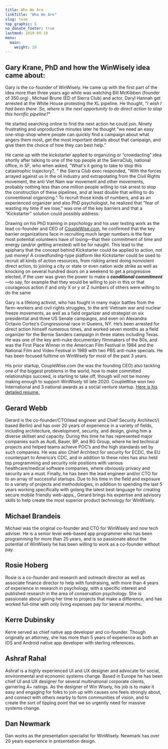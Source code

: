 ```yaml
---
title: Who We Are
linkTitle: "Who We Are"
slug: team
top_graphic: 5
no_donate_footer: true
lastmod: 2019-09-18
menu:
  main:
    weight: 20
---
```


## **Gary Krane, PhD** and how the WinWisely idea came about:

Gary is the co-founder of WinWisely. He came up with the first part of the idea more than three years ago while was watching Bill McKibben (founder of 350.org) , Michael Brune (ED of Sierra Club) and actor, Daryl Hannah get arrested at the White House protesting the XL pipeline. He thought, "*I wish I had been there. So, where is the next opportunity to do direct action to stop this horrific pipeline?*"

He started searching online to find the next action he could join.  Ninety frustrating and unproductive minutes later he thought “we need an easy one-stop-shop where people can quickly find a campaign about what angers them most, get the most important details about that campaign, and give them the choice of how they can best help.”

He came up with the kickstarter applied to organizing or “crowdacting” idea shortly after talking to one of the top people at the SierraClub, national office, in SF, who when asked, "What's it going to take to stop this catastrophic trajectory?, " the Sierra Club exec responded, "With the forces arrayed against us in the oil industry and extrapolating from the Civil Rights movement, the anti Viet Nam war movement and other movements, probably nothing less than one million people willing to risk arrest to stop the construction of these pipelines, and at least double that willing to do conventional organizing."  To recruit those kinds of numbers, and as an experienced organizer and also PhD psychologist, he realized that "fear of wasting my time if we lose," was one of the key barriers and that a "Kickstarter" solution could possibly address: 

Drawing on his PhD training in psychology and his user testing work as the lead co-founder and CEO of [CoupleWise.com](https://www.couplewise.com/), he confirmed that the key barrier organizations face in recruiting much larger numbers is the fear most potential volunteers have of losing—that their commitment of time and energy (and/or getting arrested) will be for naught.  This lead to the epiphany that the concept behind Kickstarter could be applied to action, not just money! A crowdfunding-type platform like Kickstarter could be used to recruit all kinds of action resources, from risking arrest doing nonviolent direct action, to joining a city or state or even nation wide strike as well as knocking on several hundred doors on a weekend to get a progressive elected, if the user was given the power to make a **_conditional commitment_**—to say, for example that they would be willing to join in this or that courageous action if and only X or y or Z numbers of others were willing to do the same

Gary is a lifelong activist, who has fought in many major battles from the farm-workers and civil rights struggles, to the anti Vietnam war and nuclear freeze movements, as well as a field organizer and strategist  on six presidential and three US Senate campaigns, and even on Alexandra Octavio Cortez’s Congressional race in Queens, NY.  He’s been arrested for direct action himself  numerous times, and worked seven months as a field organizer for the Bernie Sanders campaign in three states including Texas. He was one of the key anti-nuke documentary filmmakers of the 80s, and was the First Place Winner in the American Film Festival in 1984 and the National Film and Video Festival in 1989 with two PBS anti-nuke specials. He has been focused fulltime on WinWisely for most of the past 3 years. 

His prior startup, CoupleWise.com (he was the founding CEO) also tackling one of the biggest problems in the world, how to make committed relationships succeed, is starting to take off, though will not be money making enough to support WinWisely till late 2020. CoupleWise won two International and 3 national awards as a social venture startup. [Here is his detailed resume.](https://bit.ly/GaryKraneResume)

## **Gerard Webb** 

Gerard is the co-founder/CTO/lead engineer and Chief Security Architect/( based Berlin) and has over 20 years of experience in a variety of fields, including architecture, development, security, and design, giving him a diverse skillset and capacity. During this time he has represented major companies such as Audi, Bauer, BP, and BG Group, where he led technical projects and helped teams achieve POC’s and the high standards set by such companies. He was also Chief Architect for security for ECDC, the EU counterpart to America’s CDC, and in addition to these roles  has also held top programming and security role positions with various healthcare/medical software companies, where obviously privacy and security are a must. Finally, he has been the lead engineer and/or CTO for to an array of successful startups. Due to his time in the field and exposure to a variety of projects and methodologies, in addition to spending the last 5 years working specifically with golang the latest best language for creating secure mobile friendly web-apps,, Gerard brings his expertise and advisory skills to help create the most superior product technology for WinWisely.

## **Michael Brandeis**

Michael was the original co-founder and CTO for WinWisely and now tech adviser. He is  a senior level web-based app programmer who has been programming for more than 25 years, and is so passionate about the potential of WinWisely he has been willing to work as a co-founder without pay.

## **Rosie Hoberg**

Rosie is a co-founder and research and outreach director as well as associate finance director to help with fundraising, with more than 4 years of experience in research in psychology, with a specific interest and published research in the area of conservation psychology. She is passionate about giving her time to projects that make a difference, and has worked full-time with only living expenses pay for several months.

## **Kerre Dubinsky** 

Kerre served as chief native app developer and co-founder. Though originally an attorney, she has more than 5 years of experience as both an IOS and Android native app developer with sterling references.

## **Ashraf Rahal**

Ashraf is a highly experienced UI and UX designer and advocate for social, environmental and economic systems change. Based in Europe he has been chief UI and UX designer for several multinational corporate clients, garnering A+ ratings. As the designer of Win Wisely, his job is to make it easy and engaging for folks to join up with causes one feels strongly about, and connect with others nearby to form communities of vision, and to create the sort of tipping point that we so urgently need for massive systems change.

## **Dan Newmark** 

Dan works as the presentation specialist for WinWisely. Newmark has over 20 years experience in presentation design.
